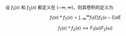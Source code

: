 设 $f_1(x)$ 和 $f_2(x)$ 都定义在 $(−\infty, \infty)$，则其卷积的定义为
$$
f_1(x) * f_2(x) = \int_{-\infty}^\infty
f_1(\xi) f_2(x-\xi)\dd{\xi}
$$

$$
f_1(x) * f_2(x) \longleftrightarrow
F_1(\omega) F_2(\omega)
$$